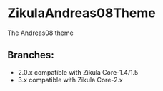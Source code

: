 # ZikulaAndreas08Theme
The Andreas08 theme

## Branches:
- 2.0.x compatible with Zikula Core-1.4/1.5
- 3.x compatible with Zikula Core-2.x
